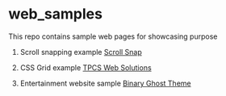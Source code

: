 # web_samples
This repo contains sample web pages for showcasing purpose

1) Scroll snapping example
[Scroll Snap](/web_samples/scroll_snap)

2) CSS Grid example
[TPCS Web Solutions](/web_samples/tpcs_web_solutions)

2) Entertainment website sample
[Binary Ghost Theme](/web_samples/binary_ghost)